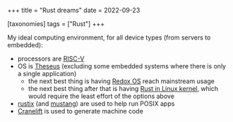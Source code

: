 +++
title = "Rust dreams"
date = 2022-09-23

[taxonomies]
tags = ["Rust"]
+++

My ideal computing environment, for all device types (from servers to embedded):

- processors are [RISC-V]
- OS is [Theseus]
  (excluding some embedded systems where there is only a single application)
  - the next best thing is having [Redox OS] reach mainstream usage
  - the next best thing after that is having [Rust in Linux kernel],
    which would require the least effort of the options above
- [rustix] (and [mustang]) are used to help run POSIX apps
- [Cranelift] is used to generate machine code

[RISC-V]: https://riscv.org/risc-v-isa
[Theseus]: https://github.com/theseus-os/Theseus
[Redox OS]: https://www.redox-os.org
[rustix]: https://github.com/bytecodealliance/rustix
[mustang]: https://github.com/sunfishcode/mustang
[cranelift]: https://github.com/bytecodealliance/wasmtime/tree/main/cranelift
[Rust in Linux kernel]: https://www.memorysafety.org/blog/memory-safety-in-linux-kernel
